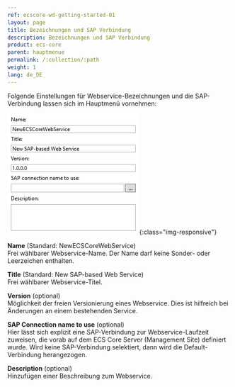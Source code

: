 ```yaml
---
ref: ecscore-wd-getting-started-01
layout: page
title: Bezeichnungen und SAP Verbindung
description: Bezeichnungen und SAP Verbindung
product: ecs-core
parent: hauptmenue
permalink: /:collection/:path
weight: 1
lang: de_DE
---
```


Folgende Einstellungen für Webservice-Bezeichnungen und die SAP-Verbindung lassen sich im Hauptmenü vornehmen:

![WSD-16](/img/content/ecscore-wsd_16.jpg){:class="img-responsive"}

**Name** (Standard: NewECSCoreWebService) <br>
Frei wählbarer Webservice-Name. Der Name darf keine Sonder- oder Leerzeichen enthalten.

**Title** (Standard: New SAP-based Web Service) <br>
Frei wählbarer Webservice-Titel. 

**Version** (optional) <br>
Möglichkeit der freien Versionierung eines Webservice. Dies ist hilfreich bei Änderungen an einem bestehenden Service.

**SAP Connection name to use** (optional) <br>
Hier lässt sich explizit eine SAP-Verbindung zur Webservice-Laufzeit zuweisen, die vorab auf dem ECS Core Server (Management Site) definiert wurde. Wird keine SAP-Verbindung selektiert, dann wird die Default-Verbindung herangezogen.   

**Description** (optional) <br>
Hinzufügen einer Beschreibung zum Webservice.



       

  